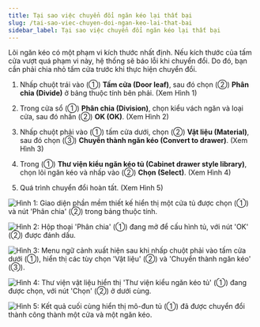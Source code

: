 ```yaml
---
title: Tại sao việc chuyển đổi ngăn kéo lại thất bại
slug: /tai-sao-viec-chuyen-doi-ngan-keo-lai-that-bai
sidebar_label: Tại sao việc chuyển đổi ngăn kéo lại thất bại
---
```


Lõi ngăn kéo có một phạm vi kích thước nhất định. Nếu kích thước của tấm cửa vượt quá phạm vi này, hệ thống sẽ báo lỗi khi chuyển đổi. Do đó, bạn cần phải chia nhỏ tấm cửa trước khi thực hiện chuyển đổi.

1. Nhấp chuột trái vào (①) **Tấm cửa (Door leaf)**, sau đó chọn (②) **Phân chia (Divide)** ở bảng thuộc tính bên phải. (Xem Hình 1)

2. Trong cửa sổ (①) **Phân chia (Division)**, chọn kiểu vách ngăn và loại cửa, sau đó nhấn (②) **OK (OK)**. (Xem Hình 2)

3. Nhấp chuột phải vào (①) tấm cửa dưới, chọn (②) **Vật liệu (Material)**, sau đó chọn (③) **Chuyển thành ngăn kéo (Convert to drawer)**. (Xem Hình 3)

4. Trong (①) **Thư viện kiểu ngăn kéo tủ (Cabinet drawer style library)**, chọn lõi ngăn kéo và nhấp vào (②) **Chọn (Select)**. (Xem Hình 4)

5. Quá trình chuyển đổi hoàn tất. (Xem Hình 5)

![Hình 1: Giao diện phần mềm thiết kế hiển thị một cửa tủ được chọn (①) và nút 'Phân chia' (②) trong bảng thuộc tính.](https://storage.googleapis.com/jegavn_kb/image_jegavn/594.1.jpg)

![Hình 2: Hộp thoại 'Phân chia' (①) đang mở để cấu hình tủ, với nút 'OK' (②) được đánh dấu.](https://storage.googleapis.com/jegavn_kb/image_jegavn/594.2.jpg)

![Hình 3: Menu ngữ cảnh xuất hiện sau khi nhấp chuột phải vào tấm cửa dưới (①), hiển thị các tùy chọn 'Vật liệu' (②) và 'Chuyển thành ngăn kéo' (③).](https://storage.googleapis.com/jegavn_kb/image_jegavn/594.3.jpg)

![Hình 4: Thư viện vật liệu hiển thị 'Thư viện kiểu ngăn kéo tủ' (①) đang được chọn, với nút 'Chọn' (②) ở dưới cùng.](https://storage.googleapis.com/jegavn_kb/image_jegavn/594.4.jpg)

![Hình 5: Kết quả cuối cùng hiển thị mô-đun tủ (①) đã được chuyển đổi thành công thành một cửa và một ngăn kéo.](https://storage.googleapis.com/jegavn_kb/image_jegavn/594.5.jpg)